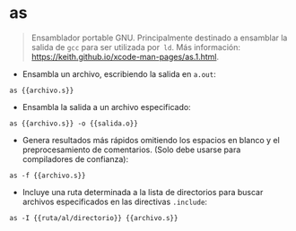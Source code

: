 # as

> Ensamblador portable GNU.
> Principalmente destinado a ensamblar la salida de `gcc` para ser utilizada por` ld`.
> Más información: <https://keith.github.io/xcode-man-pages/as.1.html>.

- Ensambla un archivo, escribiendo la salida en `a.out`:

`as {{archivo.s}}`

- Ensambla la salida a un archivo especificado:

`as {{archivo.s}} -o {{salida.o}}`

- Genera resultados más rápidos omitiendo los espacios en blanco y el preprocesamiento de comentarios. (Solo debe usarse para compiladores de confianza):

`as -f {{archivo.s}}`

- Incluye una ruta determinada a la lista de directorios para buscar archivos especificados en las directivas `.include`:

`as -I {{ruta/al/directorio}} {{archivo.s}}`
